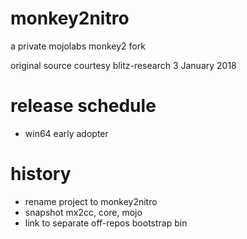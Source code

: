 # monkey2nitro

a private mojolabs monkey2 fork

original source courtesy blitz-research 3 January 2018

# release schedule

* win64 early adopter

# history

* rename project to monkey2nitro
* snapshot mx2cc, core, mojo
* link to separate off-repos bootstrap bin
